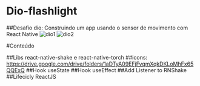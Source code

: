 # Dio-flashlight
##Desafio dio: Construindo um app usando o sensor de movimento com React Native
![dio1](https://user-images.githubusercontent.com/105238314/174604935-85259c00-8081-4755-b62b-ea6bd9e69ff4.png)
![dio2](https://user-images.githubusercontent.com/105238314/174604963-491757f3-8984-4a2c-b8b3-ce42bb329c9f.png)

#Conteúdo

##Libs react-native-shake e react-native-torch
##icons: https://drive.google.com/drive/folders/1aDTyA09EFjFvqmXqkDKLoMhFx65QQExQ
##Hook useState
##Hook useEffect
##Add Listener to RNShake
##Lifecicly ReactJS
